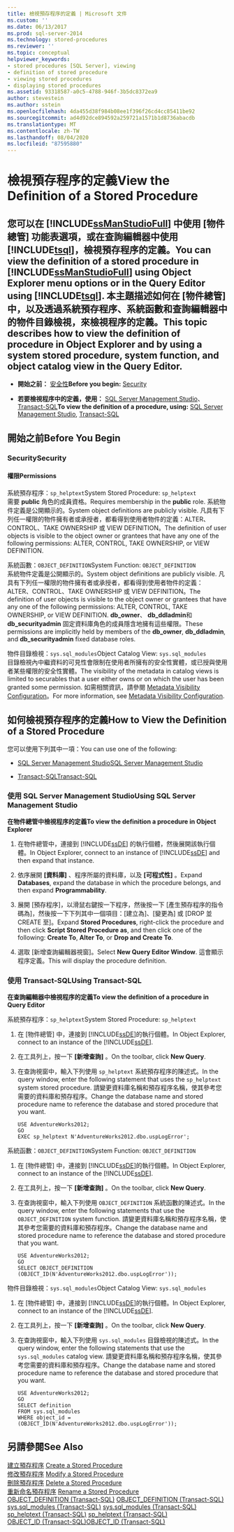 ```yaml
---
title: 檢視預存程序的定義 | Microsoft 文件
ms.custom: ''
ms.date: 06/13/2017
ms.prod: sql-server-2014
ms.technology: stored-procedures
ms.reviewer: ''
ms.topic: conceptual
helpviewer_keywords:
- stored procedures [SQL Server], viewing
- definition of stored procedure
- viewing stored procedures
- displaying stored procedures
ms.assetid: 93318587-a0c5-4788-946f-3b5dc8372ea9
author: stevestein
ms.author: sstein
ms.openlocfilehash: 4da455d38f984b08ee1f396f26cd4cc85411be92
ms.sourcegitcommit: ad4d92dce894592a259721a1571b1d8736abacdb
ms.translationtype: MT
ms.contentlocale: zh-TW
ms.lasthandoff: 08/04/2020
ms.locfileid: "87595880"
---
```

# <a name="view-the-definition-of-a-stored-procedure"></a><span data-ttu-id="bd11a-102">檢視預存程序的定義</span><span class="sxs-lookup"><span data-stu-id="bd11a-102">View the Definition of a Stored Procedure</span></span>
    
##  <a name="you-can-view-the-definition-of-a-stored-procedure-in-ssmanstudiofull-using-object-explorer-menu-options-or-in-the-query-editor-using-tsql-this-topic-describes-how-to-view-the-definition-of-procedure-in-object-explorer-and-by-using-a-system-stored-procedure-system-function-and-object-catalog-view-in-the-query-editor"></a><a name="Top"></a> <span data-ttu-id="bd11a-103">您可以在 [!INCLUDE[ssManStudioFull](../../includes/ssmanstudiofull-md.md)] 中使用 [物件總管] 功能表選項，或在查詢編輯器中使用 [!INCLUDE[tsql](../../includes/tsql-md.md)]，檢視預存程序的定義。</span><span class="sxs-lookup"><span data-stu-id="bd11a-103">You can view the definition of a stored procedure in [!INCLUDE[ssManStudioFull](../../includes/ssmanstudiofull-md.md)] using Object Explorer menu options or in the Query Editor using [!INCLUDE[tsql](../../includes/tsql-md.md)].</span></span> <span data-ttu-id="bd11a-104">本主題描述如何在 [物件總管] 中，以及透過系統預存程序、系統函數和查詢編輯器中的物件目錄檢視，來檢視程序的定義。</span><span class="sxs-lookup"><span data-stu-id="bd11a-104">This topic describes how to view the definition of procedure in Object Explorer and by using a system stored procedure, system function, and object catalog view in the Query Editor.</span></span>  
  
-   <span data-ttu-id="bd11a-105">**開始之前：** [安全性](#Security)</span><span class="sxs-lookup"><span data-stu-id="bd11a-105">**Before you begin:**  [Security](#Security)</span></span>  
  
-   <span data-ttu-id="bd11a-106">**若要檢視程序中的定義，使用：** [SQL Server Management Studio](#SSMSProcedure)、[Transact-SQL](#TsqlProcedure)</span><span class="sxs-lookup"><span data-stu-id="bd11a-106">**To view the definition of a procedure, using:**  [SQL Server Management Studio](#SSMSProcedure), [Transact-SQL](#TsqlProcedure)</span></span>  
  
##  <a name="before-you-begin"></a><a name="BeforeYouBegin"></a> <span data-ttu-id="bd11a-107">開始之前</span><span class="sxs-lookup"><span data-stu-id="bd11a-107">Before You Begin</span></span>  
  
###  <a name="security"></a><a name="Security"></a> <span data-ttu-id="bd11a-108">Security</span><span class="sxs-lookup"><span data-stu-id="bd11a-108">Security</span></span>  
  
####  <a name="permissions"></a><a name="Permissions"></a> <span data-ttu-id="bd11a-109">權限</span><span class="sxs-lookup"><span data-stu-id="bd11a-109">Permissions</span></span>  
 <span data-ttu-id="bd11a-110">系統預存程序：`sp_helptext`</span><span class="sxs-lookup"><span data-stu-id="bd11a-110">System Stored Procedure: `sp_helptext`</span></span>  
 <span data-ttu-id="bd11a-111">需要 **public** 角色的成員資格。</span><span class="sxs-lookup"><span data-stu-id="bd11a-111">Requires membership in the **public** role.</span></span> <span data-ttu-id="bd11a-112">系統物件定義是公開顯示的。</span><span class="sxs-lookup"><span data-stu-id="bd11a-112">System object definitions are publicly visible.</span></span> <span data-ttu-id="bd11a-113">凡具有下列任一權限的物件擁有者或承授者，都看得到使用者物件的定義：ALTER、CONTROL、TAKE OWNERSHIP 或 VIEW DEFINITION。</span><span class="sxs-lookup"><span data-stu-id="bd11a-113">The definition of user objects is visible to the object owner or grantees that have any one of the following permissions: ALTER, CONTROL, TAKE OWNERSHIP, or VIEW DEFINITION.</span></span>  
  
 <span data-ttu-id="bd11a-114">系統函數：`OBJECT_DEFINITION`</span><span class="sxs-lookup"><span data-stu-id="bd11a-114">System Function: `OBJECT_DEFINITION`</span></span>  
 <span data-ttu-id="bd11a-115">系統物件定義是公開顯示的。</span><span class="sxs-lookup"><span data-stu-id="bd11a-115">System object definitions are publicly visible.</span></span> <span data-ttu-id="bd11a-116">凡具有下列任一權限的物件擁有者或承授者，都看得到使用者物件的定義：ALTER、CONTROL、TAKE OWNERSHIP 或 VIEW DEFINITION。</span><span class="sxs-lookup"><span data-stu-id="bd11a-116">The definition of user objects is visible to the object owner or grantees that have any one of the following permissions: ALTER, CONTROL, TAKE OWNERSHIP, or VIEW DEFINITION.</span></span> <span data-ttu-id="bd11a-117">**db_owner**、 **db_ddladmin**和 **db_securityadmin** 固定資料庫角色的成員隱含地擁有這些權限。</span><span class="sxs-lookup"><span data-stu-id="bd11a-117">These permissions are implicitly held by members of the **db_owner**, **db_ddladmin**, and **db_securityadmin** fixed database roles.</span></span>  
  
 <span data-ttu-id="bd11a-118">物件目錄檢視：`sys.sql_modules`</span><span class="sxs-lookup"><span data-stu-id="bd11a-118">Object Catalog View: `sys.sql_modules`</span></span>  
 <span data-ttu-id="bd11a-119">目錄檢視內中繼資料的可見性會限制在使用者所擁有的安全性實體，或已授與使用者某些權限的安全性實體。</span><span class="sxs-lookup"><span data-stu-id="bd11a-119">The visibility of the metadata in catalog views is limited to securables that a user either owns or on which the user has been granted some permission.</span></span> <span data-ttu-id="bd11a-120">如需相關資訊，請參閱 [Metadata Visibility Configuration](../security/metadata-visibility-configuration.md)。</span><span class="sxs-lookup"><span data-stu-id="bd11a-120">For more information, see [Metadata Visibility Configuration](../security/metadata-visibility-configuration.md).</span></span>  
  
##  <a name="how-to-view-the-definition-of-a-stored-procedure"></a><a name="Procedures"></a> <span data-ttu-id="bd11a-121">如何檢視預存程序的定義</span><span class="sxs-lookup"><span data-stu-id="bd11a-121">How to View the Definition of a Stored Procedure</span></span>  
 <span data-ttu-id="bd11a-122">您可以使用下列其中一項：</span><span class="sxs-lookup"><span data-stu-id="bd11a-122">You can use one of the following:</span></span>  
  
-   [<span data-ttu-id="bd11a-123">SQL Server Management Studio</span><span class="sxs-lookup"><span data-stu-id="bd11a-123">SQL Server Management Studio</span></span>](#SSMSProcedure)  
  
-   [<span data-ttu-id="bd11a-124">Transact-SQL</span><span class="sxs-lookup"><span data-stu-id="bd11a-124">Transact-SQL</span></span>](#TsqlProcedure)  
  
###  <a name="using-sql-server-management-studio"></a><a name="SSMSProcedure"></a> <span data-ttu-id="bd11a-125">使用 SQL Server Management Studio</span><span class="sxs-lookup"><span data-stu-id="bd11a-125">Using SQL Server Management Studio</span></span>  
 <span data-ttu-id="bd11a-126">**在物件總管中檢視程序的定義**</span><span class="sxs-lookup"><span data-stu-id="bd11a-126">**To view the definition a procedure in Object Explorer**</span></span>  
  
1.  <span data-ttu-id="bd11a-127">在物件總管中，連接到 [!INCLUDE[ssDE](../../includes/ssde-md.md)] 的執行個體，然後展開該執行個體。</span><span class="sxs-lookup"><span data-stu-id="bd11a-127">In Object Explorer, connect to an instance of [!INCLUDE[ssDE](../../includes/ssde-md.md)] and then expand that instance.</span></span>  
  
2.  <span data-ttu-id="bd11a-128">依序展開 **[資料庫]** 、程序所屬的資料庫，以及 **[可程式性]** 。</span><span class="sxs-lookup"><span data-stu-id="bd11a-128">Expand **Databases**, expand the database in which the procedure belongs, and then expand **Programmability**.</span></span>  
  
3.  <span data-ttu-id="bd11a-129">展開 [預存程序]，以滑鼠右鍵按一下程序，然後按一下 [產生預存程序的指令碼為]，然後按一下下列其中一個項目：[建立為]、[變更為] 或 [DROP 並 CREATE 至]。</span><span class="sxs-lookup"><span data-stu-id="bd11a-129">Expand **Stored Procedures**, right-click the procedure and then click **Script Stored Procedure as**, and then click one of the following: **Create To**, **Alter To**, or **Drop and Create To**.</span></span>  
  
4.  <span data-ttu-id="bd11a-130">選取 [新增查詢編輯器視窗]。</span><span class="sxs-lookup"><span data-stu-id="bd11a-130">Select **New Query Editor Window**.</span></span> <span data-ttu-id="bd11a-131">這會顯示程序定義。</span><span class="sxs-lookup"><span data-stu-id="bd11a-131">This will display the procedure definition.</span></span>  
  
###  <a name="using-transact-sql"></a><a name="TsqlProcedure"></a> <span data-ttu-id="bd11a-132">使用 Transact-SQL</span><span class="sxs-lookup"><span data-stu-id="bd11a-132">Using Transact-SQL</span></span>  
 <span data-ttu-id="bd11a-133">**在查詢編輯器中檢視程序的定義**</span><span class="sxs-lookup"><span data-stu-id="bd11a-133">**To view the definition of a procedure in Query Editor**</span></span>  
  
 <span data-ttu-id="bd11a-134">系統預存程序：`sp_helptext`</span><span class="sxs-lookup"><span data-stu-id="bd11a-134">System Stored Procedure: `sp_helptext`</span></span>  
 1.  <span data-ttu-id="bd11a-135">在 [物件總管] 中，連接到 [!INCLUDE[ssDE](../../includes/ssde-md.md)]的執行個體。</span><span class="sxs-lookup"><span data-stu-id="bd11a-135">In Object Explorer, connect to an instance of the [!INCLUDE[ssDE](../../includes/ssde-md.md)].</span></span>  
  
2.  <span data-ttu-id="bd11a-136">在工具列上，按一下 **[新增查詢]** 。</span><span class="sxs-lookup"><span data-stu-id="bd11a-136">On the toolbar, click **New Query**.</span></span>  
  
3.  <span data-ttu-id="bd11a-137">在查詢視窗中，輸入下列使用 `sp_helptext` 系統預存程序的陳述式。</span><span class="sxs-lookup"><span data-stu-id="bd11a-137">In the query window, enter the following statement that uses the `sp_helptext` system stored procedure.</span></span> <span data-ttu-id="bd11a-138">請變更資料庫名稱和預存程序名稱，使其參考您需要的資料庫和預存程序。</span><span class="sxs-lookup"><span data-stu-id="bd11a-138">Change the database name and stored procedure name to reference the database and stored procedure that you want.</span></span>  
  
    ```  
    USE AdventureWorks2012;  
    GO  
    EXEC sp_helptext N'AdventureWorks2012.dbo.uspLogError';  
    ```  
  
 <span data-ttu-id="bd11a-139">系統函數：`OBJECT_DEFINITION`</span><span class="sxs-lookup"><span data-stu-id="bd11a-139">System Function: `OBJECT_DEFINITION`</span></span>  
 1.  <span data-ttu-id="bd11a-140">在 [物件總管] 中，連接到 [!INCLUDE[ssDE](../../includes/ssde-md.md)]的執行個體。</span><span class="sxs-lookup"><span data-stu-id="bd11a-140">In Object Explorer, connect to an instance of the [!INCLUDE[ssDE](../../includes/ssde-md.md)].</span></span>  
  
2.  <span data-ttu-id="bd11a-141">在工具列上，按一下 **[新增查詢]** 。</span><span class="sxs-lookup"><span data-stu-id="bd11a-141">On the toolbar, click **New Query**.</span></span>  
  
3.  <span data-ttu-id="bd11a-142">在查詢視窗中，輸入下列使用 `OBJECT_DEFINITION` 系統函數的陳述式。</span><span class="sxs-lookup"><span data-stu-id="bd11a-142">In the query window, enter the following statements that use the `OBJECT_DEFINITION` system function.</span></span> <span data-ttu-id="bd11a-143">請變更資料庫名稱和預存程序名稱，使其參考您需要的資料庫和預存程序。</span><span class="sxs-lookup"><span data-stu-id="bd11a-143">Change the database name and stored procedure name to reference the database and stored procedure that you want.</span></span>  
  
    ```  
    USE AdventureWorks2012;  
    GO  
    SELECT OBJECT_DEFINITION (OBJECT_ID(N'AdventureWorks2012.dbo.uspLogError'));  
    ```  
  
 <span data-ttu-id="bd11a-144">物件目錄檢視：`sys.sql_modules`</span><span class="sxs-lookup"><span data-stu-id="bd11a-144">Object Catalog View: `sys.sql_modules`</span></span>  
 1.  <span data-ttu-id="bd11a-145">在 [物件總管] 中，連接到 [!INCLUDE[ssDE](../../includes/ssde-md.md)]的執行個體。</span><span class="sxs-lookup"><span data-stu-id="bd11a-145">In Object Explorer, connect to an instance of the [!INCLUDE[ssDE](../../includes/ssde-md.md)].</span></span>  
  
2.  <span data-ttu-id="bd11a-146">在工具列上，按一下 **[新增查詢]** 。</span><span class="sxs-lookup"><span data-stu-id="bd11a-146">On the toolbar, click **New Query**.</span></span>  
  
3.  <span data-ttu-id="bd11a-147">在查詢視窗中，輸入下列使用 `sys.sql_modules` 目錄檢視的陳述式。</span><span class="sxs-lookup"><span data-stu-id="bd11a-147">In the query window, enter the following statements that use the `sys.sql_modules` catalog view.</span></span> <span data-ttu-id="bd11a-148">請變更資料庫名稱和預存程序名稱，使其參考您需要的資料庫和預存程序。</span><span class="sxs-lookup"><span data-stu-id="bd11a-148">Change the database name and stored procedure name to reference the database and stored procedure that you want.</span></span>  
  
    ```  
    USE AdventureWorks2012;  
    GO  
    SELECT definition  
    FROM sys.sql_modules  
    WHERE object_id = (OBJECT_ID(N'AdventureWorks2012.dbo.uspLogError'));  
    ```  
  
## <a name="see-also"></a><span data-ttu-id="bd11a-149">另請參閱</span><span class="sxs-lookup"><span data-stu-id="bd11a-149">See Also</span></span>  
 <span data-ttu-id="bd11a-150">[建立預存程序](create-a-stored-procedure.md) </span><span class="sxs-lookup"><span data-stu-id="bd11a-150">[Create a Stored Procedure](create-a-stored-procedure.md) </span></span>  
 <span data-ttu-id="bd11a-151">[修改預存程序](modify-a-stored-procedure.md) </span><span class="sxs-lookup"><span data-stu-id="bd11a-151">[Modify a Stored Procedure](modify-a-stored-procedure.md) </span></span>  
 <span data-ttu-id="bd11a-152">[刪除預存程序](delete-a-stored-procedure.md) </span><span class="sxs-lookup"><span data-stu-id="bd11a-152">[Delete a Stored Procedure](delete-a-stored-procedure.md) </span></span>  
 <span data-ttu-id="bd11a-153">[重新命名預存程序](rename-a-stored-procedure.md) </span><span class="sxs-lookup"><span data-stu-id="bd11a-153">[Rename a Stored Procedure](rename-a-stored-procedure.md) </span></span>  
 <span data-ttu-id="bd11a-154">[OBJECT_DEFINITION &#40;Transact-SQL&#41;](/sql/t-sql/functions/object-definition-transact-sql) </span><span class="sxs-lookup"><span data-stu-id="bd11a-154">[OBJECT_DEFINITION &#40;Transact-SQL&#41;](/sql/t-sql/functions/object-definition-transact-sql) </span></span>  
 <span data-ttu-id="bd11a-155">[sys.sql_modules &#40;Transact-SQL&#41;](/sql/relational-databases/system-catalog-views/sys-sql-modules-transact-sql) </span><span class="sxs-lookup"><span data-stu-id="bd11a-155">[sys.sql_modules &#40;Transact-SQL&#41;](/sql/relational-databases/system-catalog-views/sys-sql-modules-transact-sql) </span></span>  
 <span data-ttu-id="bd11a-156">[sp_helptext &#40;Transact-SQL&#41;](/sql/relational-databases/system-stored-procedures/sp-helptext-transact-sql) </span><span class="sxs-lookup"><span data-stu-id="bd11a-156">[sp_helptext &#40;Transact-SQL&#41;](/sql/relational-databases/system-stored-procedures/sp-helptext-transact-sql) </span></span>  
 [<span data-ttu-id="bd11a-157">OBJECT_ID &#40;Transact-SQL&#41;</span><span class="sxs-lookup"><span data-stu-id="bd11a-157">OBJECT_ID &#40;Transact-SQL&#41;</span></span>](/sql/t-sql/functions/object-id-transact-sql)  
  
  
